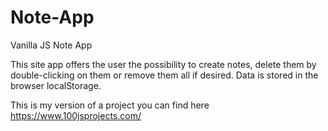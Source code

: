 # Note-App
Vanilla JS Note App

This site app offers the user the possibility to create notes, delete them by double-clicking on them or remove them all if desired. Data is stored in the browser localStorage.

This is my version of a project you can find here https://www.100jsprojects.com/
